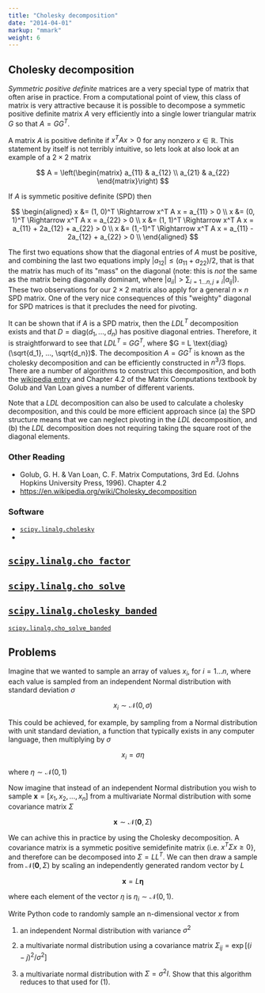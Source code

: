 ```yaml
---
title: "Cholesky decomposition"
date: "2014-04-01"
markup: "mmark"
weight: 6 
---
```


## Cholesky decomposition

*Symmetric positive definite* matrices are a very special type of matrix that often 
arise in practice. From a computational point of view, this class of matrix is very 
attractive because it is possible to decompose a symmetic positive definite matrix $A$ 
very efficiently into a single lower triangular matrix $G$ so that $A = GG^T$. 

A matrix $A$ is positive definite if $x^T A x > 0$  for any nonzero $x \in \mathbb{R}$. 
This statement by itself is not terribly intuitive, so lets look at also look at an 
example of a $2 \times 2$ matrix

$$
A = \left(\begin{matrix}
a_{11} & a_{12} \\
a_{21} & a_{22}
\end{matrix}\right)
$$

If $A$ is symmetic positive definite (SPD) then

$$
\begin{aligned}
x &= (1, 0)^T \Rightarrow x^T A x = a_{11} > 0 \\
x &= (0, 1)^T \Rightarrow x^T A x = a_{22} > 0 \\
x &= (1, 1)^T \Rightarrow x^T A x = a_{11} + 2a_{12} + a_{22} > 0 \\
x &= (1,-1)^T \Rightarrow x^T A x = a_{11} - 2a_{12} + a_{22} > 0 \\
\end{aligned}
$$

The first two equations show that the diagonal entries of $A$ must be positive, and 
combining the last two equations imply $|a_{12}| \le (a_{11} + a_{22}) / 2$, that is 
that the matrix has much of its "mass" on the diagonal (note: this is *not* the same as 
the matrix being diagonally dominant, where $|a_{ii}| > \sum_{i=1...n,j \ne i} 
|a_{ij}|$). These two observations for our $2 \times 2$ matrix also apply for a general 
$n \times n$ SPD matrix. One of the very nice consequences of this "weighty" diagonal 
for SPD matrices is that it precludes the need for pivoting.

It can be shown that if $A$ is a SPD matrix, then the $LDL^T$ decomposition exists and 
that $D = \text{diag}(d_1, ..., d_n)$ has positive diagonal entries. Therefore, it is 
straightforward to see that $LDL^T$ = $GG^T$, where $G = L \text{diag}(\sqrt{d_1}, ..., 
\sqrt{d_n})$. The decomposition $A = GG^T$ is known as the cholesky decomposition and 
can be efficiently constructed in $n^3 / 3$ flops. There are a number of algorithms to 
construct this decomposition, and both the [wikipedia 
entry](https://en.wikipedia.org/wiki/Cholesky_decomposition) and Chapter 4.2 of the 
Matrix Computations textbook by Golub and Van Loan gives a number of different varients.

Note that a $LDL$ decomposition can also be used to calculate a cholesky decomposition, 
and this could be more efficient approach since (a) the SPD structure means that we can 
neglect pivoting in the $LDL$ decomposition, and (b) the $LDL$ decomposition does not 
requiring taking the square root of the diagonal elements. 

### Other Reading

- Golub, G. H. & Van Loan, C. F. Matrix Computations, 3rd Ed. (Johns Hopkins University 
  Press, 1996). Chapter 4.2
- https://en.wikipedia.org/wiki/Cholesky_decomposition

### Software

- 
  [`scipy.linalg.cholesky`](https://docs.scipy.org/doc/scipy/reference/generated/scipy.linalg.cholesky.html)
- 
[`scipy.linalg.cho_factor`](https://docs.scipy.org/doc/scipy/reference/generated/scipy.linalg.cho_factor.html)
- 
[`scipy.linalg.cho_solve`](https://docs.scipy.org/doc/scipy/reference/generated/scipy.linalg.cho_solve.html)
- 
[`scipy.linalg.cholesky_banded`](https://docs.scipy.org/doc/scipy/reference/generated/scipy.linalg.cholesky_banded.html)
- 
[`scipy.linalg.cho_solve_banded`](https://docs.scipy.org/doc/scipy/reference/generated/scipy.linalg.cho_solve_banded.html)

## Problems

Imagine that we wanted to sample an array of values $x_i$, for $i = 1...n$, where each 
value is sampled from an independent Normal distribution with standard deviation 
$\sigma$

 $$x_i \sim \mathcal{N}(0, \sigma)$$

 This could be achieved, for example, by sampling from a Normal distribution with unit 
 standard deviation, a function that typically exists in any computer language, then 
 multiplying by $\sigma$

 $$x_i = \sigma \eta$$

 where $\eta \sim \mathcal{N}(0, 1)$

 Now imagine that instead of an independent Normal distribution you wish to sample 
 $\mathbf{x} = [x_1, x_2, ..., x_n]$ from a multivariate Normal distribution with some 
 covariance matrix $\Sigma$

 $$\mathbf{x} \sim \mathcal{N}(\mathbf{0}, \Sigma)$$

 We can achive this in practice by using the Cholesky decomposition. A covariance 
 matrix is a symmetic positive semidefinite matrix (i.e. $x^T \Sigma x \ge 0$}, and 
 therefore can be decomposed into  $\Sigma = LL^T$. We can then draw a sample from 
 $\mathcal{N}(\mathbf{0}, \Sigma)$ by scaling an independently generated random vector 
 by $L$

 $$\mathbf{x} = L \mathbf{\eta}$$

 where each element of the vector $\eta$ is $\eta_i \sim \mathcal{N}(0, 1)$.

 Write Python code to randomly sample an n-dimensional vector $x$ from 
 
 1. an independent Normal distribution with variance $\sigma^2$

 2. a multivariate normal distribution using a covariance matrix $\Sigma_{ij} = \exp[(i- 
    j)^2/ \sigma^2]$

 3. a multivariate normal distribution with $\Sigma = \sigma^2 I$. Show that this 
    algorithm reduces to that used for (1).
